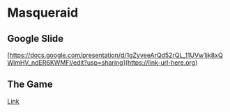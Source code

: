 # Masqueraid


## Google Slide 
[https://docs.google.com/presentation/d/1gZyveeArQd52rQL_11UVw1jk8xQWlmHV_ndER6KWMFI/edit?usp=sharing](https://link-url-here.org)

## The Game 
[Link](https://gx.games/games/rx2mwq/masqueraid/tracks/ace24292-1106-4b56-9edb-ad833d579e60)
